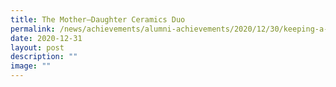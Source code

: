 ```yaml
---
title: The Mother–Daughter Ceramics Duo
permalink: /news/achievements/alumni-achievements/2020/12/30/keeping-a-strong-collaborative-spirit-after-sota/
date: 2020-12-31
layout: post
description: ""
image: ""
---
```

